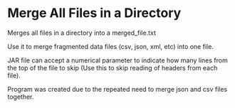 # Merge All Files in a Directory

Merges all files in a directory into a merged_file.txt

Use it to merge fragmented data files (csv, json, xml, etc) into one file.

JAR file can accept a numerical parameter to indicate how many lines from the top of the file to skip (Use this to skip reading of headers from each file).

Program was created due to the repeated need to merge json and csv files together.